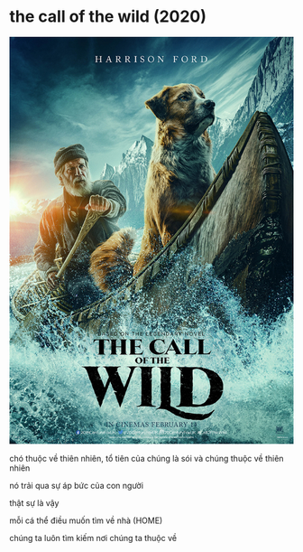 # the call of the wild (2020)

![](the%20cal%20of%20the%20wild%20movie%20poster.png)

chó thuộc về thiên nhiên, tổ tiên của chúng là sói và chúng thuộc về thiên nhiên

nó trải qua sự áp bức của con người

thật sự là vậy

mỗi cá thể điều muốn tìm về nhà (HOME)

chúng ta luôn tìm kiếm nơi chúng ta thuộc về
